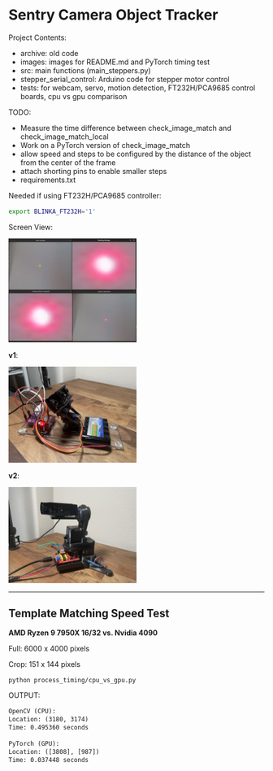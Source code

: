 # Sentry Camera Object Tracker

Project Contents:
- archive: old code
- images: images for README.md and PyTorch timing test
- src: main functions (main_steppers.py)
- stepper_serial_control: Arduino code for stepper motor control
- tests: for webcam, servo, motion detection, FT232H/PCA9685 control boards, cpu vs gpu comparison

TODO:
- Measure the time difference between check_image_match and check_image_match_local
- Work on a PyTorch version of check_image_match
- allow speed and steps to be configured by the distance of the object from the center of the frame
- attach shorting pins to enable smaller steps
- requirements.txt

Needed if using FT232H/PCA9685 controller:
```bash
export BLINKA_FT232H='1'
```
Screen View:

<img src="images/sentry_object_tracker.png" width="50%" height="50%">

**v1**:

<img src="images/servo_setup.jpg" width="50%" height="50%">

**v2**:

<img src="images/v2.jpg" width="50%" height="50%">

---
## Template Matching Speed Test

**AMD Ryzen 9 7950X 16/32 vs. Nvidia 4090**

Full: 6000 x 4000 pixels

Crop: 151 x 144 pixels

```
python process_timing/cpu_vs_gpu.py
```

OUTPUT:
```
OpenCV (CPU):
Location: (3180, 3174)
Time: 0.495360 seconds

PyTorch (GPU):
Location: ([3808], [987])
Time: 0.037448 seconds
```